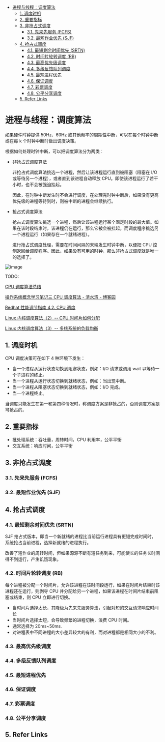 - [进程与线程：调度算法](#进程与线程调度算法)
  - [1. 调度时机](#1-调度时机)
  - [2. 重要指标](#2-重要指标)
  - [3. 非抢占式调度](#3-非抢占式调度)
    - [3.1. 先来先服务 (FCFS)](#31-先来先服务-fcfs)
    - [3.2. 最短作业优先 (SJF)](#32-最短作业优先-sjf)
  - [4. 抢占式调度](#4-抢占式调度)
    - [4.1. 最短剩余时间优先 (SRTN)](#41-最短剩余时间优先-srtn)
    - [4.2. 时间片轮转调度 (RB)](#42-时间片轮转调度-rb)
    - [4.3. 最高优先级调度](#43-最高优先级调度)
    - [4.4. 多级反馈队列调度](#44-多级反馈队列调度)
    - [4.5. 最短进程优先](#45-最短进程优先)
    - [4.6. 保证调度](#46-保证调度)
    - [4.7. 彩票调度](#47-彩票调度)
    - [4.8. 公平分享调度](#48-公平分享调度)
  - [5. Refer Links](#5-refer-links)

# 进程与线程：调度算法

如果硬件时钟提供 50Hz、60Hz 或其他频率的周期性中断，可以在每个时钟中断或在每 k 个时钟中断时做出调度决策。

根据如何处理时钟中断，可以把调度算法分为两类：

- 非抢占式调度算法

  非抢占式调度算法挑选一个进程，然后让该进程运行直到被阻塞（阻塞在 I/O 或等待另一个进程），或者直到该进程自动释放 CPU。即使该进程运行了若干小时，也不会被强迫挂起。

  因此，在时钟中断发生时不会进行调度，在处理完时钟中断后，如果没有更高优先级的进程等待到时，则被中断的进程会继续执行。

- 抢占式调度算法

  抢占式调度算法挑选一个进程，然后让该进程运行某个固定时段的最大值。如果在该时段结束时，该进程仍在运行，那么它被会被挂起，而调度程序挑选另一个进程运行（如果存在一个就绪进程）。

  进行抢占式调度处理，需要在时间间隔的末端发生时钟中断，以便把 CPU 控制返回给调度程序。因此，如果没有可用的时钟，那么非抢占式调度就是唯一的选择了。

![image](http://img.cdn.firejq.com/jpg/2018/7/13/636f578ffa47a779ba70d019e268fe1b.jpg)

TODO:

[CPU 调度算法总结](https://blog.csdn.net/u013616945/article/details/69569267)

[操作系统概念学习笔记三 CPU 调度算法 - 清水湾 - 博客园](https://www.cnblogs.com/wangtianxj/archive/2009/07/16/1525128.html)

[Redhat 性能调节指南 4.2. CPU 调度](https://access.redhat.com/documentation/zh-cn/red_hat_enterprise_linux/6/html/performance_tuning_guide/s-cpu-scheduler)

[Linux 内核调度算法（2）-- CPU 时间片如何分配](https://blog.csdn.net/russell_tao/article/details/7103012)

[Linux 内核调度算法（3）-- 多核系统的负载均衡](https://blog.csdn.net/russell_tao/article/details/7102297)

## 1. 调度时机

CPU 调度决策可在如下 4 种环境下发生：
- 当一个进程从运行状态切换到阻塞状态，例如：I/O 请求或调用 wait 以等待一个子进程的终止。
- 当一个进程从运行状态切换到就绪状态，例如：当出现中断。
- 当一个进程从阻塞状态切换到就绪状态，例如：I/O 完成。
- 当一个进程终止。

当调度只能发生在第一和第四种情况时，称调度方案是非抢占的，否则调度方案是可抢占的。

## 2. 重要指标

- 批处理系统：吞吐量，周转时间，CPU 利用率，公平平衡
- 交互系统：响应时间，公平平衡

## 3. 非抢占式调度

### 3.1. 先来先服务 (FCFS)

### 3.2. 最短作业优先 (SJF)

## 4. 抢占式调度

### 4.1. 最短剩余时间优先 (SRTN)

SJF 抢占式版本，即当一个新就绪的进程比当前运行进程具有更短完成时间时，系统抢占当前进程，选择新就绪的进程执行。

改善了短作业的周转时间，但如果源源不断有短任务到来，可能使长的任务长时间得不到运行，产生饥饿现象。

### 4.2. 时间片轮转调度 (RB)

每个进程被分配一个时间片，允许该进程在该时间段运行，如果在时间片结束时该进程还在运行，则剥夺 CPU 并分配给另一个进程，如果该进程在时间片结束前阻塞或结束，则 CPU 立即进行切换。

- 当时间片选择太长，其降级为先来先服务算法，引起对短的交互请求响应时间长
- 当时间片选择太短，会导致频繁的进程切换，浪费 CPU 时间。
- 通常选择为 20ms~50ms.
- 对进程表中不同进程的大小差异较大的有利，而对进程都是相同大小的不利。

### 4.3. 最高优先级调度

### 4.4. 多级反馈队列调度

### 4.5. 最短进程优先

### 4.6. 保证调度

### 4.7. 彩票调度

### 4.8. 公平分享调度

## 5. Refer Links
